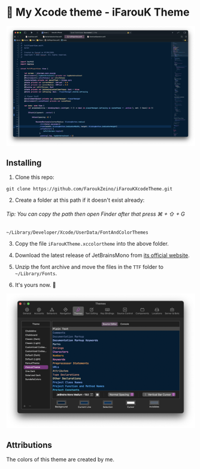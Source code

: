 # 🎨 My Xcode theme - iFarouK Theme

![](Preview.png)

## Installing 

1. Clone this repo:
```
git clone https://github.com/FaroukZeino/iFarouKXcodeTheme.git
```

2. Create a folder at this path if it doesn't exist already:
###### Tip: You can copy the path then open Finder after that press ⌘ + ⇧ + G
```
~/Library/Developer/Xcode/UserData/FontAndColorThemes
```

3. Copy the file `iFarouKTheme.xccolortheme` into the above folder.

4. Download the latest release of JetBrainsMono from [its official website](https://www.jetbrains.com/lp/mono/).

5. Unzip the font archive and move the files in the `TTF` folder to `~/Library/Fonts`.

6. It's yours now. 🥳

![](Themes.png)

## Attributions

The colors of this theme are created by me.

